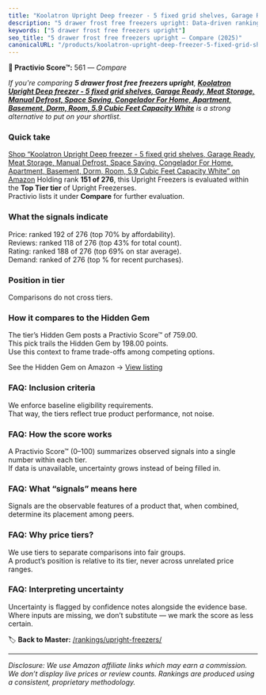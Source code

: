 ```yaml
---
title: "Koolatron Upright Deep freezer - 5 fixed grid shelves, Garage Ready, Meat Storage, Manual Defrost, Space Saving, Congelador For Home, Apartment, Basement, Dorm, Room, 5.9 Cubic Feet Capacity White"
description: "5 drawer frost free freezers upright: Data-driven ranking using the Practivio Score™. Positioned by quality, value, demand, findability, momentum."
keywords: ["5 drawer frost free freezers upright"]
seo_title: "5 drawer frost free freezers upright — Compare (2025)"
canonicalURL: "/products/koolatron-upright-deep-freezer-5-fixed-grid-shelves-garage-ready-meat-storage-manual-defrost-space-saving-congelador-for-home-apartment-basement-dorm-room-59-cubic-feet-capacity-white-B08PNZKTF5/"
---
```


**🛒 Practivio Score™:** 561 — _Compare_


*If you're comparing **5 drawer frost free freezers upright**, **[Koolatron Upright Deep freezer - 5 fixed grid shelves, Garage Ready, Meat Storage, Manual Defrost, Space Saving, Congelador For Home, Apartment, Basement, Dorm, Room, 5.9 Cubic Feet Capacity White](https://www.amazon.com/dp/B08PNZKTF5?tag=practivio-20)** is a strong alternative to put on your shortlist.*
### Quick take
[Shop “Koolatron Upright Deep freezer - 5 fixed grid shelves, Garage Ready, Meat Storage, Manual Defrost, Space Saving, Congelador For Home, Apartment, Basement, Dorm, Room, 5.9 Cubic Feet Capacity White” on Amazon](https://www.amazon.com/dp/B08PNZKTF5?tag=practivio-20)
Holding rank **151 of 276**, this Upright Freezers is evaluated within the **Top Tier tier** of Upright Freezerses.  
Practivio lists it under **Compare** for further evaluation.

### What the signals indicate
Price: ranked 192 of 276 (top 70% by affordability).  
Reviews: ranked 118 of 276 (top 43% for total count).  
Rating: ranked 188 of 276 (top 69% on star average).  
Demand: ranked  of 276 (top % for recent purchases).

### Position in tier
Comparisons do not cross tiers.

### How it compares to the Hidden Gem
The tier’s Hidden Gem posts a Practivio Score™ of 759.00.  
This pick trails the Hidden Gem by 198.00 points.  
Use this context to frame trade-offs among competing options.  

See the Hidden Gem on Amazon → [View listing](https://www.amazon.com/dp/B09LHLZFYZ?tag=practivio-20)

### FAQ: Inclusion criteria
We enforce baseline eligibility requirements.  
That way, the tiers reflect true product performance, not noise.

### FAQ: How the score works
A Practivio Score™ (0–100) summarizes observed signals into a single number within each tier.  
If data is unavailable, uncertainty grows instead of being filled in.

### FAQ: What “signals” means here
Signals are the observable features of a product that, when combined, determine its placement among peers.

### FAQ: Why price tiers?
We use tiers to separate comparisons into fair groups.  
A product’s position is relative to its tier, never across unrelated price ranges.

### FAQ: Interpreting uncertainty
Uncertainty is flagged by confidence notes alongside the evidence base.  
Where inputs are missing, we don’t substitute — we mark the score as less certain.

<!-- Missing template for Compare/CompareWithinPriceClass -->


🏷️ **Back to Master:** [/rankings/upright-freezers/](/rankings/upright-freezers/)

---
_Disclosure: We use Amazon affiliate links which may earn a commission. We don’t display live prices or review counts. Rankings are produced using a consistent, proprietary methodology._
